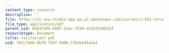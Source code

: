```yaml
---
content_type: resource
description: ''
file: https://ol-ocw-studio-app-qa.s3.amazonaws.com/courses/1-051-structural-engineering-design-fall-2003/702c7e668b70fd4f9d0b17b3ee45aea1_recitation7.pdf
file_type: application/pdf
parent_uid: 6483f495-6897-5aac-f544-daf637e96543
resourcetype: Document
title: recitation7.pdf
uid: 702c7e66-8b70-fd4f-9d0b-17b3ee45aea1
---
```

